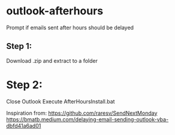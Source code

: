 # outlook-afterhours
Prompt if emails sent after hours should be delayed

## Step 1:
Download .zip and extract to a folder

# Step 2:
Close Outlook
Execute AfterHoursInstall.bat

Inspiration from:
https://github.com/raresv/SendNextMonday
https://bmatb.medium.com/delaying-email-sending-outlook-vba-dbfd41a6ad01
